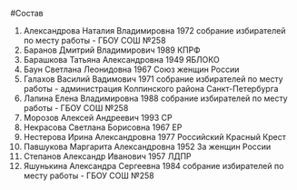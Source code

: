 #Состав
1. Александрова Наталия Владимировна 1972 собрание избирателей по месту работы - ГБОУ СОШ №258
2. Баранов Дмитрий Владимирович 1989 КПРФ
3. Барашкова Татьяна Александровна 1949 ЯБЛОКО
4. Баун Светлана Леонидовна 1967 Союз женщин России
5. Галахов Василий Вадимович 1971 собрание избирателей по месту работы - администрация Колпинского района Санкт-Петербурга
6. Лапина Елена Владимировна 1988 собрание избирателей по месту работы - ГБОУ СОШ №258
7. Морозов Алексей Андреевич 1993 СР
8. Некрасова Светлана Борисовна 1967 ЕР
9. Нестерова Ирина Александровна 1977 Российский Красный Крест
10. Павшукова Маргарита Александровна 1952 За женщин России
11. Степанов Александр Иванович 1957 ЛДПР
12. Яшунькина Александра Сергеевна 1984 собрание избирателей по месту работы - ГБОУ СОШ №258
